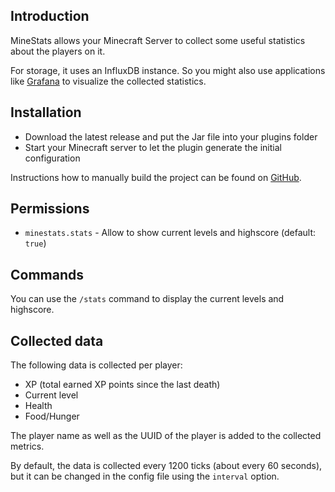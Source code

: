 ## Introduction

MineStats allows your Minecraft Server to collect some useful statistics about the players on it.

For storage, it uses an InfluxDB instance. So you might also use applications like [Grafana](https://grafana.com) to visualize the collected statistics.

## Installation

* Download the latest release and put the Jar file into your plugins folder
* Start your Minecraft server to let the plugin generate the initial configuration

Instructions how to manually build the project can be found on [GitHub](https://github.com/Programie/MineStats).

## Permissions

* `minestats.stats` - Allow to show current levels and highscore (default: `true`)

## Commands

You can use the `/stats` command to display the current levels and highscore.

## Collected data

The following data is collected per player:

* XP (total earned XP points since the last death)
* Current level
* Health
* Food/Hunger

The player name as well as the UUID of the player is added to the collected metrics.

By default, the data is collected every 1200 ticks (about every 60 seconds), but it can be changed in the config file using the `interval` option.